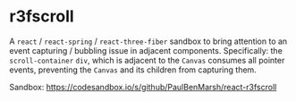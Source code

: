 # r3fscroll
A ```react``` / ```react-spring``` / ```react-three-fiber``` sandbox to bring attention to an event capturing / bubbling issue in adjacent components. Specifically: the ```scroll-container``` ```div```, which is adjacent to the ```Canvas``` consumes all pointer events, preventing the ```Canvas``` and its children from capturing them.

Sandbox: https://codesandbox.io/s/github/PaulBenMarsh/react-r3fscroll
